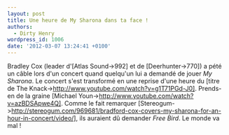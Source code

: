 ```yaml
---
layout: post
title: Une heure de My Sharona dans ta face !
authors:
  - Dirty Henry
wordpress_id: 1006
date: '2012-03-07 13:24:41 +0100'
---
```

Bradley Cox (leader d'[Atlas Sound->992] et de [Deerhunter->770]) a pété un câble lors d'un concert quand quelqu'un lui a demandé de jouer *My Sharona*. Le concert s'est transformé en une reprise d'une heure du [titre de The Knack->http://www.youtube.com/watch?v=g1T71PGd-J0]. Prends-en de la graine [Michael Youn->http://www.youtube.com/watch?v=azBDSApwe4Q]. Comme le fait remarquer [Stereogum->http://stereogum.com/969681/bradford-cox-covers-my-sharona-for-an-hour-in-concert/video/], ils auraient dû demander *Free Bird*. Le monde va mal !
